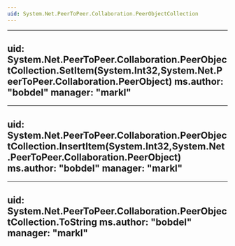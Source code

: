 ```yaml
---
uid: System.Net.PeerToPeer.Collaboration.PeerObjectCollection
---
```


---
uid: System.Net.PeerToPeer.Collaboration.PeerObjectCollection.SetItem(System.Int32,System.Net.PeerToPeer.Collaboration.PeerObject)
ms.author: "bobdel"
manager: "markl"
---

---
uid: System.Net.PeerToPeer.Collaboration.PeerObjectCollection.InsertItem(System.Int32,System.Net.PeerToPeer.Collaboration.PeerObject)
ms.author: "bobdel"
manager: "markl"
---

---
uid: System.Net.PeerToPeer.Collaboration.PeerObjectCollection.ToString
ms.author: "bobdel"
manager: "markl"
---
